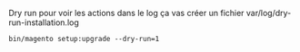 Dry run pour voir les actions dans le log
ça vas créer un fichier var/log/dry-run-installation.log

```shell
bin/magento setup:upgrade --dry-run=1
```



